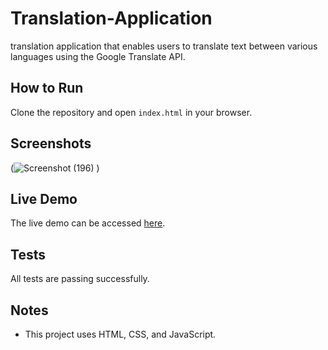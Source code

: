 # Translation-Application
translation application that enables users to translate text between various languages using the Google Translate API.



## How to Run

Clone the repository and open `index.html` in your browser.


## Screenshots

(![Screenshot (196)](https://github.com/vishulaad/Translation-Application/assets/127011625/94ae1e84-2b06-46bb-9ed4-d53705c16794)
)



## Live Demo

The live demo can be accessed [here](https://transla.netlify.app/).

## Tests

All tests are passing successfully.

## Notes

- This project uses HTML, CSS, and JavaScript.
